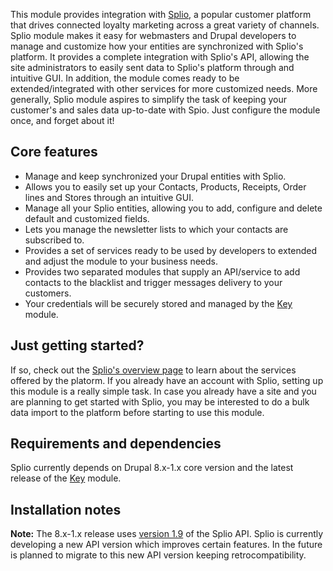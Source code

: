 This module provides integration with [Splio](https://www.splio.com), a popular customer platform that drives connected loyalty marketing across a great variety of channels.
Splio module makes it easy for webmasters and Drupal developers to manage and customize how your entities are synchronized with Splio's platform.
It provides a complete integration with Splio's API, allowing the site administrators to easily sent data to Splio's platform through and intuitive GUI.
In addition, the module comes ready to be extended/integrated with other services for more customized needs.
More generally, Splio module aspires to simplify the task of keeping your customer's and sales data up-to-date with Spio. Just configure the module once, and forget about it!

## Core features

*  Manage and keep synchronized your Drupal entities with Splio.
*  Allows you to easily set up your Contacts, Products, Receipts, Order lines and Stores through an intuitive GUI.
*  Manage all your Splio entities, allowing you to add, configure and delete default and customized fields.
*  Lets you manage the newsletter lists to which your contacts are subscribed to.
*  Provides a set of services ready to be used by developers to extended and adjust the module to your business needs.
*  Provides two separated modules that supply an API/service to add contacts to the blacklist and trigger messages delivery to your customers.
*  Your credentials will be securely stored and managed by the [Key](https://www.drupal.org/project/key) module.

## Just getting started?

If so, check out the [Splio's overview page](https://www.splio.com/splio/) to learn about the services offered by the platorm. If you already have an account with Splio, setting up
this module is a really simple task. In case you already have a site and you are planning to get started with Splio, you may be interested to do a bulk data import to the platform before starting
to use this module.

## Requirements and dependencies

Splio currently depends on Drupal 8.x-1.x core version and the latest release of the [Key](https://www.drupal.org/project/key) module.

## Installation notes

**Note:** The 8.x-1.x release uses [version 1.9](https://webdocs.splio.com/resources/api/) of the Splio API. Splio is currently developing a new API version which improves certain features. In the future is planned to migrate to this new API version
keeping retrocompatibility.